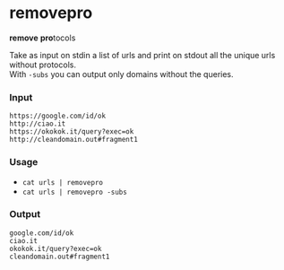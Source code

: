 # removepro

**remove** **pro**tocols

Take as input on stdin a list of urls and print on stdout all the unique urls without protocols.  
With `-subs` you can output only domains without the queries.

### Input

```
https://google.com/id/ok
http://ciao.it
https://okokok.it/query?exec=ok
http://cleandomain.out#fragment1
```

### Usage

- `cat urls | removepro`
- `cat urls | removepro -subs`

### Output

```
google.com/id/ok
ciao.it
okokok.it/query?exec=ok
cleandomain.out#fragment1
```
